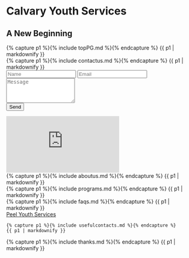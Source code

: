 <link rel="stylesheet" href="style.css">
<title>Calvary Youth Services</title>

<div class="slideshow">
    <h1>Calvary Youth Services</h1>
    <h2>A New Beginning</h2>
    {% capture p1 %}{% include topPG.md %}{% endcapture %}
    {{ p1 | markdownify }}
</div>

<div class="contactus flex-container">
    <div>
    {% capture p1 %}{% include contactus.md %}{% endcapture %}
    {{ p1 | markdownify }}
    </div>
    <form method="post" action="//formspree.io/coordinator@calvaryyouth.com.au">
        <div>
            <div>
                <span><input type="text" name="name" id="name" placeholder="Name"></span>
                <span><input type="email" name="email" id="email" placeholder="Email"></span>
            </div>
            <div><textarea name="message" id="message" placeholder="Message" rows="4"></textarea></div>
            <div><input type="submit" value="Send"></div>
        </div>
    </form>
</div>
<iframe frameborder="0"
    src="https://www.google.com/maps/embed/v1/place?q=calvary+youth+services+mandurah&key=AIzaSyBFw0Qbyq9zTFTd-tUY6dZWTgaQzuU17R8">
</iframe>

<div class="aboutus">
    {% capture p1 %}{% include aboutus.md %}{% endcapture %}
    {{ p1 | markdownify }}
</div>

<div class="programs">
    {% capture p1 %}{% include programs.md %}{% endcapture %}
    {{ p1 | markdownify }}
</div>

<div class="faqs">
    {% capture p1 %}{% include faqs.md %}{% endcapture %}
    {{ p1 | markdownify }}
</div>

<div class="usefulcontacts">
    <a href="www.peelyouthservices.com.au">Peel Youth Services</a>

    {% capture p1 %}{% include usefulcontacts.md %}{% endcapture %}
    {{ p1 | markdownify }}
</div>

<div class="thanks">
    {% capture p1 %}{% include thanks.md %}{% endcapture %}
    {{ p1 | markdownify }}
</div>